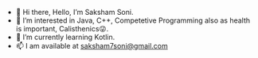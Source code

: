 - 👋 Hi there, Hello, I’m Saksham Soni.
- 👀 I’m interested in Java, C++, Competetive Programming also as health is important, Calisthenics😜.
- 🌱 I’m currently learning Kotlin.
- 📫 I am available at saksham7soni@gmail.com

<!---
king7saksham/king7saksham is a ✨ special ✨ repository because its `README.md` (this file) appears on your GitHub profile.
You can click the Preview link to take a look at your changes.
--->
